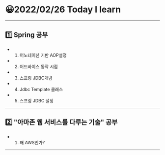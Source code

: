 # 😀2022/02/26 Today I learn
-------------------------
## 1️⃣ Spring 공부
  * 1. 어노테이션 기반 AOP설정
  * 2. 어드바이스 동작 시점 
  * 3. 스프링 JDBC개념
  * 4. Jdbc Template 클래스
  * 5. 스프링 JDBC 설정
------------------------
## 2️⃣ "아마존 웹 서비스를 다루는 기술" 공부
  * 1. 왜 AWS인가?
----------------------------
